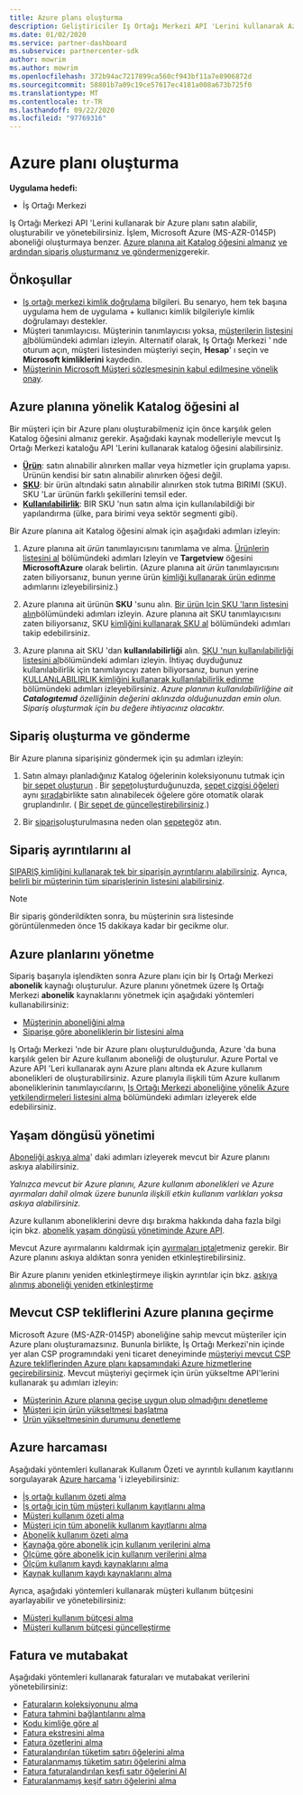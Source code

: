 ```yaml
---
title: Azure planı oluşturma
description: Geliştiriciler Iş Ortağı Merkezi API 'Lerini kullanarak Azure planlarını programlı bir şekilde satın alabilir, oluşturabilir ve yönetebilir.
ms.date: 01/02/2020
ms.service: partner-dashboard
ms.subservice: partnercenter-sdk
author: mowrim
ms.author: mowrim
ms.openlocfilehash: 372b94ac7217899ca560cf943bf11a7e8906872d
ms.sourcegitcommit: 58801b7a09c19ce57617ec4181a008a673b725f0
ms.translationtype: MT
ms.contentlocale: tr-TR
ms.lasthandoff: 09/22/2020
ms.locfileid: "97769316"
---
```

# <a name="create-an-azure-plan"></a>Azure planı oluşturma

**Uygulama hedefi:**

* İş Ortağı Merkezi

Iş Ortağı Merkezi API 'Lerini kullanarak bir Azure planı satın alabilir, oluşturabilir ve yönetebilirsiniz. İşlem, Microsoft Azure (MS-AZR-0145P) aboneliği oluşturmaya benzer. [Azure planına ait Katalog öğesini almanız](#get-the-catalog-item-for-azure-plan) [ve ardından sipariş oluşturmanız ve göndermeniz](#create-and-submit-an-order)gerekir.

## <a name="prerequisites"></a>Önkoşullar

* [Iş ortağı merkezi kimlik doğrulama](partner-center-authentication.md) bilgileri. Bu senaryo, hem tek başına uygulama hem de uygulama + kullanıcı kimlik bilgileriyle kimlik doğrulamayı destekler.
* Müşteri tanımlayıcısı. Müşterinin tanımlayıcısı yoksa, [müşterilerin listesini al](get-a-list-of-customers.md)bölümündeki adımları izleyin. Alternatif olarak, Iş Ortağı Merkezi ' nde oturum açın, müşteri listesinden müşteriyi seçin, **Hesap**' ı seçin ve **Microsoft kimliklerini** kaydedin.
* [Müşterinin Microsoft Müşteri sözleşmesinin kabul edilmesine yönelik onay](/partner-center/confirm-customer-agreement).

## <a name="get-the-catalog-item-for-azure-plan"></a>Azure planına yönelik Katalog öğesini al

Bir müşteri için bir Azure planı oluşturabilmeniz için önce karşılık gelen Katalog öğesini almanız gerekir. Aşağıdaki kaynak modelleriyle mevcut Iş Ortağı Merkezi kataloğu API 'Lerini kullanarak katalog öğesini alabilirsiniz.

* **[Ürün](product-resources.md#product)**: satın alınabilir alınırken mallar veya hizmetler için gruplama yapısı. Ürünün kendisi bir satın alınabilir alınırken öğesi değil.
* **[SKU](product-resources.md#sku)**: bir ürün altındaki satın alınabilir alınırken stok tutma BIRIMI (SKU). SKU 'Lar ürünün farklı şekillerini temsil eder.
* **[Kullanılabilirlik](product-resources.md#availability)**: BIR SKU 'nun satın alma için kullanılabildiği bir yapılandırma (ülke, para birimi veya sektör segmenti gibi).

Bir Azure planına ait Katalog öğesini almak için aşağıdaki adımları izleyin:

1. Azure planına ait *ürün* tanımlayıcısını tanımlama ve alma. [Ürünlerin listesini al](get-a-list-of-products.md) bölümündeki adımları Izleyin ve **Targetview** öğesini **MicrosoftAzure** olarak belirtin. (Azure planına ait *ürün* tanımlayıcısını zaten biliyorsanız, bunun yerıne ürün [kimliği kullanarak ürün edinme](get-a-product-by-id.md) adımlarını izleyebilirsiniz.)

2. Azure planına ait ürünün **SKU** 'sunu alın. [Bir ürün Için SKU 'ların listesini alın](get-a-list-of-skus-for-a-product.md)bölümündeki adımları izleyin. Azure planına ait SKU tanımlayıcısını zaten biliyorsanız, SKU [kimliğini kullanarak SKU al](get-a-sku-by-id.md) bölümündeki adımları takip edebilirsiniz.

3. Azure planına ait SKU 'dan **kullanılabilirliği** alın. [SKU 'nun kullanılabilirliği listesini al](get-a-list-of-availabilities-for-a-sku.md)bölümündeki adımları izleyin. İhtiyaç duyduğunuz kullanılabilirlik için tanımlayıcıyı zaten biliyorsanız, bunun yerine [KULLANıLABILIRLIK kimliğini kullanarak kullanılabilirlik edinme](get-an-availability-by-id.md) bölümündeki adımları izleyebilirsiniz. *Azure planının kullanılabilirliğine ait **Catalogıtemıd** özelliğinin değerini aklınızda olduğunuzdan emin olun. Sipariş oluşturmak için bu değere ihtiyacınız olacaktır.*

## <a name="create-and-submit-an-order"></a>Sipariş oluşturma ve gönderme

Bir Azure planına siparişiniz göndermek için şu adımları izleyin:

1. Satın almayı planladığınız Katalog öğelerinin koleksiyonunu tutmak için [bir sepet oluşturun](create-a-cart.md) . Bir [sepet](cart-resources.md#cart)oluşturduğunuzda, [sepet çizgisi öğeleri](cart-resources.md#cartlineitem) aynı [sırada](order-resources.md#order)birlikte satın alınabilecek öğelere göre otomatik olarak gruplandırılır. ( [Bir sepet de güncelleştirebilirsiniz](update-a-cart.md).)

2. Bir [sipariş](order-resources.md#order)oluşturulmasına neden olan [sepete](checkout-a-cart.md)göz atın.

## <a name="get-order-details"></a>Sipariş ayrıntılarını al

[SIPARIŞ kimliğini kullanarak tek bir siparişin ayrıntılarını alabilirsiniz](get-an-order-by-id.md). Ayrıca, [belirli bir müşterinin tüm siparişlerinin listesini alabilirsiniz](get-all-of-a-customer-s-orders.md).

>[!NOTE]
>Bir sipariş gönderildikten sonra, bu müşterinin sıra listesinde görüntülenmeden önce 15 dakikaya kadar bir gecikme olur.

## <a name="manage-azure-plans"></a>Azure planlarını yönetme

Sipariş başarıyla işlendikten sonra Azure planı için bir Iş Ortağı Merkezi **abonelik** kaynağı oluşturulur. Azure planını yönetmek üzere Iş Ortağı Merkezi **abonelik** kaynaklarını yönetmek için aşağıdaki yöntemleri kullanabilirsiniz:

* [Müşterinin aboneliğini alma](get-all-of-a-customer-s-subscriptions.md)
* [Siparişe göre aboneliklerin bir listesini alma](get-a-list-of-subscriptions-by-order.md)

Iş Ortağı Merkezi 'nde bir Azure planı oluşturulduğunda, Azure 'da buna karşılık gelen bir Azure kullanım aboneliği de oluşturulur. Azure Portal ve Azure API 'Leri kullanarak aynı Azure planı altında ek Azure kullanım abonelikleri de oluşturabilirsiniz. Azure planıyla ilişkili tüm Azure kullanım aboneliklerinin tanımlayıcılarını, [Iş Ortağı Merkezi aboneliğine yönelik Azure yetkilendirmeleri listesini alma](get-a-list-of-azure-entitlements-for-subscription.md) bölümündeki adımları izleyerek elde edebilirsiniz.

## <a name="lifecycle-management"></a>Yaşam döngüsü yönetimi

[Aboneliği askıya alma](suspend-a-subscription.md)' daki adımları izleyerek mevcut bir Azure planını askıya alabilirsiniz.

*Yalnızca mevcut bir Azure planını, Azure kullanım abonelikleri ve Azure ayırmaları dahil olmak üzere bununla ilişkili etkin kullanım varlıkları yoksa askıya alabilirsiniz.*

Azure kullanım aboneliklerini devre dışı bırakma hakkında daha fazla bilgi için bkz. [abonelik yaşam döngüsü yönetiminde Azure API](/rest/api/resources/subscriptions).

Mevcut Azure ayırmalarını kaldırmak için [ayırmaları iptal](/partner-center/azure-reservations-manage#cancel-or-exchange-a-reservation)etmeniz gerekir.
Bir Azure planını askıya aldıktan sonra yeniden etkinleştirebilirsiniz.

Bir Azure planını yeniden etkinleştirmeye ilişkin ayrıntılar için bkz. [askıya alınmış aboneliği yeniden etkinleştirme](reactivate-a-suspended-a-subscription.md)

## <a name="transition-existing-csp-offers-to-azure-plan"></a>Mevcut CSP tekliflerini Azure planına geçirme 

Microsoft Azure (MS-AZR-0145P) aboneliğine sahip mevcut müşteriler için Azure planı oluşturamazsınız. Bununla birlikte, İş Ortağı Merkezi'nin içinde yer alan CSP programındaki yeni ticaret deneyiminde [müşteriyi mevcut CSP Azure tekliflerinden Azure planı kapsamındaki Azure hizmetlerine geçirebilirsiniz](/partner-center/azure-plan-transition). Mevcut müşteriyi geçirmek için ürün yükseltme API'lerini kullanarak şu adımları izleyin:

* [Müşterinin Azure planına geçişe uygun olup olmadığını denetleme](get-eligibility-for-product-upgrade.md)
* [Müşteri için ürün yükseltmesi başlatma](create-product-upgrade-entity.md)
* [Ürün yükseltmesinin durumunu denetleme](get-product-upgrade-status.md)

## <a name="azure-spending"></a>Azure harcaması

Aşağıdaki yöntemleri kullanarak Kullanım Özeti ve ayrıntılı kullanım kayıtlarını sorgulayarak [Azure harcama](azure-spending.md) 'i izleyebilirsiniz:

* [İş ortağı kullanım özeti alma](get-a-partner-usage-summary.md)
* [İş ortağı için tüm müşteri kullanım kayıtlarını alma](get-a-customer-s-usage-records.md)
* [Müşteri kullanım özeti alma](get-a-customer-usage-summary.md)
* [Müşteri için tüm abonelik kullanım kayıtlarını alma](get-a-customer-subscription-s-usage-records.md)
* [Abonelik kullanım özeti alma](get-a-customer-subscription-usage-summary.md)
* [Kaynağa göre abonelik için kullanım verilerini alma](get-a-customer-subscription-resource-usage-records.md)
* [Ölçüme göre abonelik için kullanım verilerini alma](get-a-customer-subscription-meter-usage-records.md)
* [Ölçüm kullanım kaydı kaynaklarını alma](meter-usage-resources.md)
* [Kaynak kullanım kaydı kaynaklarını alma](resource-usage-resources.md)

Ayrıca, aşağıdaki yöntemleri kullanarak müşteri kullanım bütçesini ayarlayabilir ve yönetebilirsiniz:

* [Müşteri kullanım bütçesi alma](get-a-customer-s-usage-spending-budget.md)
* [Müşteri kullanım bütçesi güncelleştirme](update-a-customer-s-usage-spending-budget.md)

## <a name="invoice-and-reconciliation"></a>Fatura ve mutabakat

Aşağıdaki yöntemleri kullanarak faturaları ve mutabakat verilerini yönetebilirsiniz:

* [Faturaların koleksiyonunu alma](get-a-collection-of-invoices.md)
* [Fatura tahmini bağlantılarını alma](get-invoice-estimate-links.md)
* [Kodu kimliğe göre al](get-invoice-by-id.md)
* [Fatura ekstresini alma](get-invoice-statement.md)
* [Fatura özetlerini alma](get-invoice-summaries.md)
* [Faturalandırılan tüketim satırı öğelerini alma](get-invoice-billed-consumption-lineitems.md)
* [Faturalanmamış tüketim satırı öğelerini alma](get-invoice-unbilled-consumption-lineitems.md)
* [Fatura faturalandırılan keşfi satır öğelerini Al](get-invoiceline-items.md)
* [Faturalanmamış keşif satırı öğelerini alma](get-invoice-unbilled-recon-lineitems.md)
